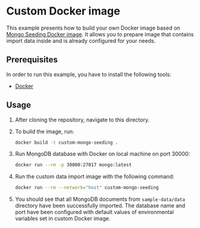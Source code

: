 # Custom Docker image
This example presents how to build your own Docker image based on [Mongo Seeding Docker image](../../docker-image). It allows you to prepare image that contains import data inside and is already configured for your needs.

## Prerequisites

In order to run this example, you have to install the following tools:
- [Docker](https://docker.com)

## Usage

1. After cloning the repository, navigate to this directory.
1. To build the image, run:

    ```bash
    docker build -t custom-mongo-seeding .
    ```

1. Run MongoDB database with Docker on local machine on port 30000:

    ```bash
    docker run --rm -p 30000:27017 mongo:latest
    ```

1. Run the custom data import image with the following command:

    ```bash
    docker run --rm --network="host" custom-mongo-seeding
    ```
1. You should see that all MongoDB documents from `sample-data/data` directory have been successfully imported. The database name and port have been configured with default values of environmental variables set in custom Docker image.